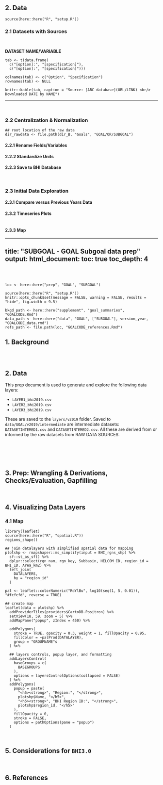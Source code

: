 
<!-- GOAL_DATA.RMD -->

## 2. Data

```{r preamble data, echo = FALSE, include = FALSE, error = FALSE}
source(here::here("R", "setup.R"))
```

### 2.1 Datasets with Sources
<br/>

**DATASET NAME/VARIABLE**  
<!-- dataset save location BHI_share/BHI 2.0/Goals/ -->

```{r echo = FALSE, results = "asis"}
tab <- t(data.frame(
  c("[option]:", "[specification]"), 
  c("[option]:", "[specification]")))

colnames(tab) <- c("Option", "Specification")
rownames(tab) <- NULL

knitr::kable(tab, caption = "Source: [ABC database](URL/LINK) <br/> Downloaded DATE by NAME")
```

---

<br/>


### 2.2 Centralization & Normalization

```{r load raw data, message = FALSE, echo = TRUE, warning = FALSE, results = "hide"}
## root location of the raw data
dir_rawdata <- file.path(dir_B, "Goals", "GOAL/OR/SUBGOAL")
```

#### 2.2.1 Rename Fields/Variables

#### 2.2.2 Standardize Units

#### 2.2.3 Save to BHI Database

<br/>

### 2.3 Initial Data Exploration

#### 2.3.1 Compare versus Previous Years Data

#### 2.3.2 Timeseries Plots

```{r CODE CHUNK WITH FIGURE OR GRAPH, results = "show", message = FALSE, echo = TRUE, fig.width = 9.5, fig.height = 4.5}
```

#### 2.3.3 Map


<!-- GOAL_PREP.RMD -->


---
title: "SUBGOAL - GOAL Subgoal data prep"
output:
  html_document:
    toc: true
    toc_depth: 4
---

<br>
<br>

```{r preamble prep, message = FALSE}
loc <- here::here("prep", "GOAL", "SUBGOAL")

source(here::here("R", "setup.R"))
knitr::opts_chunk$set(message = FALSE, warning = FALSE, results = "hide", fig.width = 9.5)

bkgd_path <- here::here("supplement", "goal_summaries", "GOALCODE.Rmd")
data_path <- here::here("data", "GOAL", ["SUBGOAL"], version_year, "GOALCODE_data.rmd")
refs_path <- file.path(loc, "GOALCODE_references.Rmd")
```

## 1. Background

```{r Background, child = bkgd_path, results = "asis", echo = FALSE}
```

<br/>

## 2. Data

This prep document is used to generate and explore the following data layers:

- `LAYER1_bhi2019.csv` 
- `LAYER2_bhi2019.csv` 
- `LAYER3_bhi2019.csv` 

These are saved to the `layers/v2019` folder. Saved to `data/GOAL/v2019/intermediate` are intermediate datasets: `DATASETINTEMED1.csv` and `DATASETINTEMED2.csv`. All these are derived from or informed by the raw datasets from RAW DATA SOURCES.

<br>

<!-- ## 2. Data --- header in the child  document -->
```{r Data, child = data_path, results = "asis", echo = FALSE}
```

<br/>

## 3. Prep: Wrangling & Derivations, Checks/Evaluation, Gapfilling

<br/>

## 4. Visualizing Data Layers

### 4.1 Map

```{r SOME MAAP, results = "show", message = FALSE, echo = TRUE, fig.width = 9.5}
library(leaflet)
source(here::here("R", "spatial.R"))
regions_shape()

## join datalayers with simplified spatial data for mapping
plotshp <- rmapshaper::ms_simplify(input = BHI_rgns_shp) %>% 
  sf::st_as_sf() %>% 
  dplyr::select(rgn_nam, rgn_key, Subbasin, HELCOM_ID, region_id = BHI_ID, Area_km2) %>% 
  left_join(
    DATALAYERS,
    by = "region_id"
  )
  
pal <- leaflet::colorNumeric("RdYlBu", log10(seq(1, 5, 0.01)), "#fcfcfd", reverse = TRUE)

## create map
leaflet(data = plotshp) %>% 
  addProviderTiles(providers$CartoDB.Positron) %>%
  setView(18, 59, zoom = 5) %>% 
  addMapPane("popup", zIndex = 450) %>% 
  
  addPolygons(
    stroke = TRUE, opacity = 0.3, weight = 1, fillOpacity = 0.95,
    fillColor = ~palProd(DATALAYER),
    group = "GROUPNAME"s
  ) %>% 
  
  ## layers controls, popup layer, and formatting
  addLayersControl(
    baseGroups = c(
      BASEGROUPS
    ),
    options = layersControlOptions(collapsed = FALSE)
  ) %>% 
  addPolygons(
    popup = paste(
      "<h5><strong>", "Region:", "</strong>",
      plotshp$Name, "</h5>",
      "<h5><strong>", "BHI Region ID:", "</strong>",
      plotshp$region_id, "</h5>"
    ),
    fillOpacity = 0,
    stroke = FALSE,
    options = pathOptions(pane = "popup")
  )
```

<br>

## 5. Considerations for `BHI3.0`

<br>

## 6. References

```{r References, child = refs_path, results = "asis", echo = FALSE}
```
